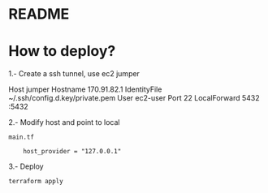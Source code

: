 # README

# How to deploy?

1.- Create a ssh tunnel, use ec2 jumper

Host jumper
  Hostname 170.91.82.1
  IdentityFile ~/.ssh/config.d.key/private.pem
  User ec2-user
  Port 22
  LocalForward 5432 <database url>:5432

2.- Modify host and point to local

	main.tf

		host_provider = "127.0.0.1"

3.- Deploy 

	terraform apply